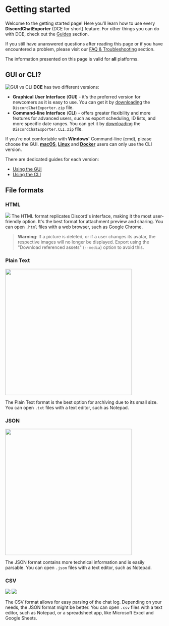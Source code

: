 # Getting started

Welcome to the getting started page!
Here you'll learn how to use every **DiscordChatExporter** (DCE for short) feature.
For other things you can do with DCE, check out the [Guides](https://github.com/Tyrrrz/DiscordChatExporter/blob/master/.docs/Readme.md#Guides) section.

If you still have unanswered questions after reading this page or if you have encountered a problem, please visit our [FAQ & Troubleshooting](https://github.com/Tyrrrz/DiscordChatExporter/blob/master/.docs/Troubleshooting.md) section.

The information presented on this page is valid for **all** platforms.

## GUI or CLI?

![GUI vs CLI](https://i.imgur.com/j9OTxRB.png)
**DCE** has two different versions:

- **Graphical User Interface** (**GUI**) - it's the preferred version for newcomers as it is easy to use.
  You can get it by [downloading](https://github.com/Tyrrrz/DiscordChatExporter/releases/latest) the `DiscordChatExporter.zip` file.
- **Command-line Interface** (**CLI**) - offers greater flexibility and more features for advanced users, such as export scheduling, ID lists, and more specific date ranges.
  You can get it by [downloading](https://github.com/Tyrrrz/DiscordChatExporter/releases/latest) the `DiscordChatExporter.CLI.zip` file.

If you're not comfortable with **Windows'** Command-line (cmd), please choose the GUI.
[**macOS**](https://github.com/Tyrrrz/DiscordChatExporter/blob/master/.docs/MacOS.md), [**Linux**](https://github.com/Tyrrrz/DiscordChatExporter/blob/master/.docs/Linux.md) and [**Docker**](https://github.com/Tyrrrz/DiscordChatExporter/blob/master/.docs/Docker.md) users can only use the CLI version.

There are dedicated guides for each version:

- [Using the GUI](https://github.com/Tyrrrz/DiscordChatExporter/blob/master/.docs/Using-the-GUI.md)
- [Using the CLI](https://github.com/Tyrrrz/DiscordChatExporter/blob/master/.docs/Using-the-CLI.md)

## File formats

### HTML

![](https://i.imgur.com/S7lBTkV.png)
The HTML format replicates Discord's interface, making it the most user-friendly option.
It's the best format for attachment preview and sharing.
You can open `.html` files with a web browser, such as Google Chrome.

> **Warning**:
> If a picture is deleted, or if a user changes its avatar, the respective images will no longer be displayed.
> Export using the "Download referenced assets" (`--media`) option to avoid this.

### Plain Text

<img src="https://i.imgur.com/PbUyRXD.png" height="400"/>

The Plain Text format is the best option for archiving due to its small size.
You can open `.txt` files with a text editor, such as Notepad.

### JSON

<img src="https://i.imgur.com/FAeSA4O.png" height="400"/>

The JSON format contains more technical information and is easily parsable.
You can open `.json` files with a text editor, such as Notepad.

### CSV

![](https://i.imgur.com/VEVUsKs.png)
![](https://i.imgur.com/1vPmQqQ.png)

The CSV format allows for easy parsing of the chat log. Depending on your needs, the JSON format might be better.
You can open `.csv` files with a text editor, such as Notepad, or a spreadsheet app, like Microsoft Excel and Google Sheets.
